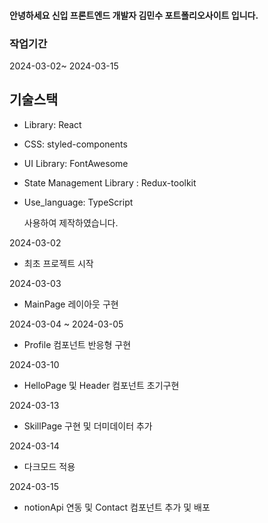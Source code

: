 <h4>안녕하세요 신입 프론트엔드 개발자 김민수 포트폴리오사이트 입니다.

### 작업기간

2024-03-02~ 2024-03-15

## 기술스택

- Library: React
- CSS: styled-components
- UI Library: FontAwesome
- State Management Library : Redux-toolkit
- Use_language: TypeScript

  사용하여 제작하였습니다.

2024-03-02

- 최초 프로젝트 시작

2024-03-03

- MainPage 레이아웃 구현

2024-03-04 ~ 2024-03-05

- Profile 컴포넌트 반응형 구현

2024-03-10

- HelloPage 및 Header 컴포넌트 초기구현

2024-03-13

- SkillPage 구현 및 더미데이터 추가

2024-03-14

- 다크모드 적용

2024-03-15

- notionApi 연동 및 Contact 컴포넌트 추가 및 배포
